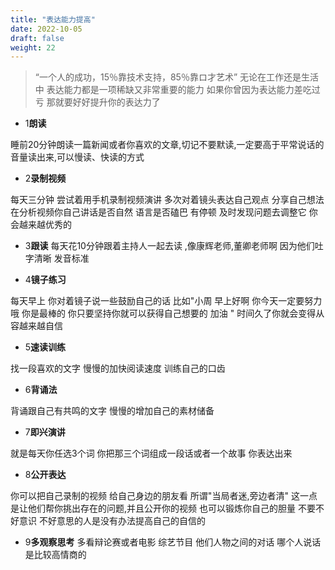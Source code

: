 ```yaml
---
title: "表达能力提高"
date: 2022-10-05
draft: false
weight: 22
---
```



> “一个人的成功，15％靠技术支持，85％靠ロ才艺术”
  无论在工作还是生活中
  表达能力都是一项稀缺又非常重要的能力
  如果你曾因为表达能力差吃过亏
  那就要好好提升你的表达力了
  
  

+ 1**朗读** 

睡前20分钟朗读一篇新闻或者你喜欢的文章,切记不要默读,一定要高于平常说话的音量读出来,可以慢读、快读的方式

+ 2**录制视频**

每天三分钟 尝试着用手机录制视频演讲
多次对着镜头表达自己观点 
分享自己想法 
在分析视频你自己讲话是否自然 
语言是否磕巴 有停顿 
及时发现问题去调整它 
你会越来越优秀的

+ 3**跟读**
每天花10分钟跟着主持人一起去读 ,像康辉老师,董卿老师啊 因为他们吐字清晰 发音标准

+ 4**镜子练习**

每天早上 你对着镜子说一些鼓励自己的话 比如"小周 早上好啊 你今天一定要努力哦 你是最棒的 你只要坚持你就可以获得自己想要的 加油 " 时间久了你就会变得从容越来越自信

 
 + 5**速读训练**
 
 找一段喜欢的文字  慢慢的加快阅读速度 训练自己的口齿
 
 + 6**背诵法**
 
 背诵跟自己有共鸣的文字 慢慢的增加自己的素材储备
 
 + 7**即兴演讲**
 
 就是每天你任选3个词 你把那三个词组成一段话或者一个故事 你表达出来 
 
 + 8**公开表达**
 
 你可以把自己录制的视频 给自己身边的朋友看 所谓"当局者迷,旁边者清" 
 这一点是让他们帮你挑出存在的问题,并且公开你的视频 
 也可以锻炼你自己的胆量 
 不要不好意识 
 不好意思的人是没有办法提高自己的自信的
 
 + 9**多观察思考**
 多看辩论赛或者电影 综艺节目 他们人物之间的对话 哪个人说话是比较高情商的
